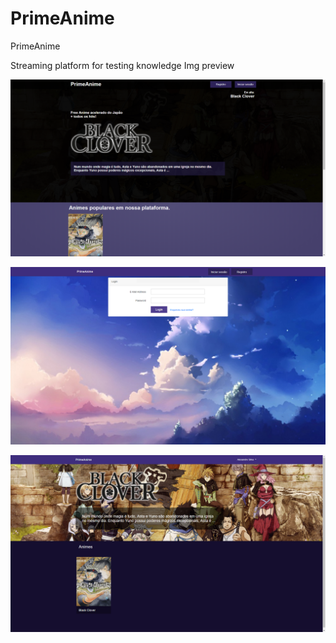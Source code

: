 # PrimeAnime
PrimeAnime

Streaming platform for testing knowledge
Img preview

![alt text](https://raw.githubusercontent.com/kaway404/PrimeAnime/master/apresentar/1.1.png)

![alt text](https://raw.githubusercontent.com/kaway404/PrimeAnime/master/apresentar/2.png)

![alt text](https://raw.githubusercontent.com/kaway404/PrimeAnime/master/apresentar/4.1.png)
